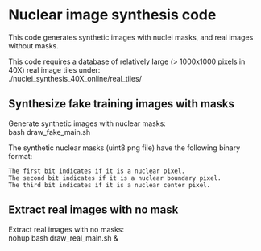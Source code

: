 # Nuclear image synthesis code

This code generates synthetic images with nuclei masks, and real images without masks.  

This code requires a database of relatively large (> 1000x1000 pixels in 40X) real image tiles under:  
./nuclei_synthesis_40X_online/real_tiles/  

## Synthesize fake training images with masks
Generate synthetic images with nuclear masks:  
bash draw_fake_main.sh  

The synthetic nuclear masks (uint8 png file) have the following binary format:  
```
The first bit indicates if it is a nuclear pixel.  
The second bit indicates if it is a nuclear boundary pixel.  
The third bit indicates if it is a nuclear center pixel. 
```

## Extract real images with no mask
Extract real images with no masks:  
nohup bash draw_real_main.sh &

